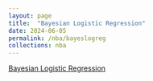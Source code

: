 ```yaml
---
layout: page
title:  "Bayesian Logistic Regression"
date: 2024-06-05
permalink: /nba/bayeslogreg
collections: nba
---
```


[Bayesian Logistic Regression](https://williamscale.github.io/attachments/isye6420_project.pdf)